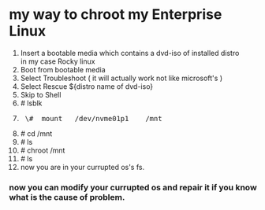 # my way to chroot my Enterprise Linux 

1. Insert a bootable media which contains a dvd-iso of installed distro  
   in my case Rocky linux  
2. Boot from bootable media 
3. Select Troubleshoot ( it will actually work not like microsoft's )
4. Select Rescue ${distro name of dvd-iso}
5. Skip to Shell
6. \# lsblk 
7. <pre > \#  mount   /dev/nvme01p1    /mnt </pre>
8. \# cd   /mnt 
9. \# ls 
10. \# chroot  /mnt 
11. \# ls 
12. now you are in your currupted os's fs.

### now you can modify your currupted os and repair it if you know what is the cause of problem.

